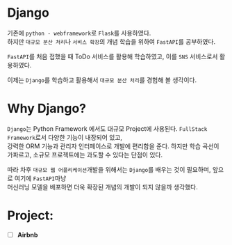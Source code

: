 # Django

기존에 `python - webframework`로 `Flask`를 사용하였다.  
하지만 `대규모 분산 처리`나 `서비스 확장`의 개념 학습을 위하여 `FastAPI`를 공부하였다. 

`FastAPI`를 처음 접했을 때 ToDo 서비스를 활용해 학습하였고, 이를 `SNS` 서비스로서 활용하였다.  

이제는 `Django`를 학습하고 활용해서 `대규모 분산 처리`를 경험해 볼 생각이다.

# Why Django?
`Django`는 Python Framework 에서도 대규모 Project에 사용된다. `FullStack Framework`로서 다양한 기능이 내장되어 있고,  
강력한 ORM 기능과 관리자 인터페이스로 개발에 편리함을 준다. 하지만 학습 곡선이 가파르고, 소규모 프로젝트에는 과도할 수 있다는 단점이 있다.  

따라 차후 `대규모 웹 어플리케이션`개발을 위해서는 `Django`를 배우는 것이 필요하며, 앞으로 여기에 `FastAPI`마냥  
머신러닝 모델을 배포하면 더욱 확장된 개념의 개발이 되지 않을까 생각했다.  

# Project:
- [ ] **Airbnb**
